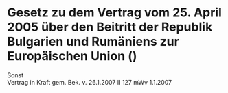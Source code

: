 Gesetz zu dem Vertrag vom 25. April 2005 über den Beitritt der Republik Bulgarien und Rumäniens zur Europäischen Union ()
=========================================================================================================================

Sonst  
Vertrag in Kraft gem. Bek. v. 26.1.2007 II 127 mWv 1.1.2007

### 
